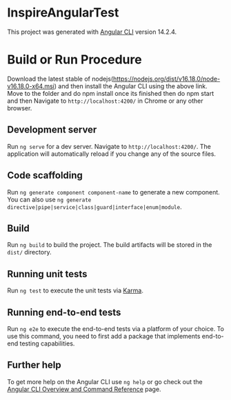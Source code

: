 # InspireAngularTest

This project was generated with [Angular CLI](https://github.com/angular/angular-cli) version 14.2.4.

# Build or Run Procedure

Download the latest stable of nodejs(https://nodejs.org/dist/v16.18.0/node-v16.18.0-x64.msi) and then install the Angular CLI using the above link. Move to the folder and do npm install once its finished then do npm start and then Navigate to `http://localhost:4200/` in Chrome or any other browser.

## Development server

Run `ng serve` for a dev server. Navigate to `http://localhost:4200/`. The application will automatically reload if you change any of the source files.

## Code scaffolding

Run `ng generate component component-name` to generate a new component. You can also use `ng generate directive|pipe|service|class|guard|interface|enum|module`.

## Build

Run `ng build` to build the project. The build artifacts will be stored in the `dist/` directory.

## Running unit tests

Run `ng test` to execute the unit tests via [Karma](https://karma-runner.github.io).

## Running end-to-end tests

Run `ng e2e` to execute the end-to-end tests via a platform of your choice. To use this command, you need to first add a package that implements end-to-end testing capabilities.

## Further help

To get more help on the Angular CLI use `ng help` or go check out the [Angular CLI Overview and Command Reference](https://angular.io/cli) page.
